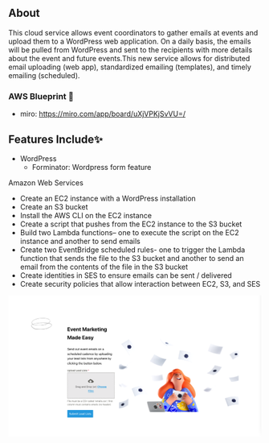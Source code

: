 
## About 
This cloud service allows event coordinators to gather emails at events and upload them to a WordPress web application. On a daily basis, the emails will be pulled from WordPress and sent to the recipients with more details about the event and future events.This new service allows for distributed email uploading (web app), standardized emailing (templates), and timely emailing (scheduled).

### AWS Blueprint 📍
- miro: https://miro.com/app/board/uXjVPKjSvVU=/


## Features Include✨
- WordPress 
  - Forminator: Wordpress form feature

Amazon Web Services
  - Create an EC2 instance with a WordPress installation
  - Create an S3 bucket
  - Install the AWS CLI on the EC2 instance
  - Create a script that pushes from the EC2 instance to the S3 bucket
  - Build two Lambda functions– one to execute the script on the EC2 instance and another to send emails
  - Create two EventBridge scheduled rules- one to trigger the Lambda function that sends the file to the S3 bucket and another to send an email from the  contents of the file in the S3 bucket
  - Create identities in SES to ensure emails can be sent / delivered
  - Create security policies that allow interaction between EC2, S3, and SES


<img width="809" alt="flowchart" src="https://github.com/happinessk/AWS-Custom-CRM/blob/main/homepage.jpg">



